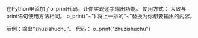在Python里添加了o_print代码，让你实现逐字输出功能。
使用方式：
大致与print语句使用方法相同。
o_print("~")
将上一排的“~”替换为你想要输出的内容。

示例：输出“zhuzishuchu”。
代码：
o_print("zhuzishuchu")
